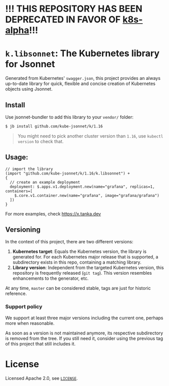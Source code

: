 # !!! THIS REPOSITORY HAS BEEN DEPRECATED IN FAVOR OF [k8s-alpha](https://github.com/jsonnet-libs/k8s-alpha)!!!

# `k.libsonnet`: The Kubernetes library for Jsonnet

Generated from Kubernetes' `swagger.json`, this project provides an always
up-to-date library for quick, flexible and concise creation of
Kubernetes objects using Jsonnet.

## Install

Use jsonnet-bundler to add this library to your `vendor/` folder:

```bash
$ jb install github.com/kube-jsonnet/k/1.16
```

> You might need to pick another cluster version than `1.16`, use `kubectl version` to check that.

## Usage:

```jsonnet
// import the library
(import "github.com/kube-jsonnet/k/1.16/k.libsonnet") +
{
  // create an example deployment
  deployment: $.apps.v1.deployment.new(name="grafana", replicas=1, containers=[
    $.core.v1.container.new(name="grafana", image="grafana/grafana")
  ])
}
```

For more examples, check https://x.tanka.dev

## Versioning

In the context of this project, there are two different versions:

1. **Kubernetes target**: Equals the Kubernetes version, the library is generated
   for. For each Kubernetes major release that is supported, a subdirectory
   exists in this repo, containing a matching library.
2. **Library version**: Independent from the targeted Kubernetes version, this
   repository is frequently released (`git tag`). This version resembles
   enhancements to the generator, etc.

At any time, `master` can be considered stable, tags are just for historic reference.

### Support policy

We support at least three major versions including the current one, perhaps more
when reasonable.

As soon as a version is not maintained anymore, its respective subdirectory is
removed from the tree. If you still need it, consider using the previous tag of
this project that still includes it.

# License

Licensed Apache 2.0, see [`LICENSE`](LICENSE).
